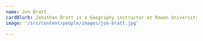 ```yaml
---
name: Jon Bratt
cardBlurb: Jonathan Bratt is a Geography instructor at Rowan University and a PhD candidate in Geography at Arizona State University. His scholarly and creative interests are in geographic thought, urban public life, media geographies, and China. Jonathan is also a former director of the Post-Human Network organization based at Arizona State. He currently lives in New Jersey with his wife and two children.
image: '/src/content/people/images/jon-bratt.jpg'

---
```

